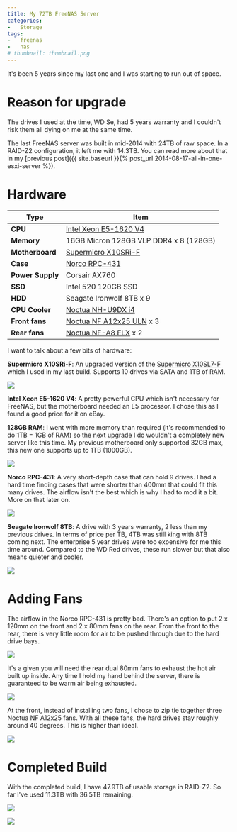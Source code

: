 ```yaml
---
title: My 72TB FreeNAS Server
categories:
-   Storage
tags:
-   freenas
-   nas
# thumbnail: thumbnail.png
---
```


It's been 5 years since my last one and I was starting to run out of space.

<!-- more -->

# Reason for upgrade

The drives I used at the time, WD Se, had 5 years warranty and I couldn't risk them all dying on me at the same time.

The last FreeNAS server was built in mid-2014 with 24TB of raw space. In a RAID-Z2 configuration, it left me with 14.3TB. You can read more about that in my [previous post]({{ site.baseurl }}{% post_url 2014-08-17-all-in-one-esxi-server %}).

# Hardware

| Type | Item
|-|-
| **CPU** | [Intel Xeon E5-1620 V4](https://ark.intel.com/content/www/us/en/ark/products/92991/intel-xeon-processor-e5-1620-v4-10m-cache-3-50-ghz.html)
| **Memory** | 16GB Micron 128GB VLP DDR4 x 8 (128GB)
| **Motherboard** | [Supermicro X10SRi-F](https://www.supermicro.com/products/motherboard/xeon/c600/X10SRi-F.cfm)
| **Case** | [Norco RPC-431](http://www.norcotek.com/product/rpc-431/)
| **Power Supply** | Corsair AX760
| **SSD** | Intel 520 120GB SSD
| **HDD** | Seagate Ironwolf 8TB x 9
| **CPU Cooler** | [Noctua NH-U9DX i4](https://noctua.at/en/nh-u9dx-i4)
| **Front fans** | [Noctua NF A12x25 ULN](https://noctua.at/en/nf-a12x25-uln) x 3
| **Rear fans** | [Noctua NF-A8 FLX](https://noctua.at/en/products/fan/nf-a8-flx) x 2

I want to talk about a few bits of hardware:

**Supermicro X10SRi-F**: An upgraded version of the [Supermicro X10SL7-F](https://www.supermicro.com/products/motherboard/Xeon/C220/X10SL7-F.cfm) which I used in my last build. Supports 10 drives via SATA and 1TB of RAM.

![](cpu-ram.jpg)

**Intel Xeon E5-1620 V4**: A pretty powerful CPU which isn't necessary for FreeNAS, but the motherboard needed an E5 processor. I chose this as I found a good price for it on eBay.

**128GB RAM**: I went with more memory than required (it's recommended to do 1TB = 1GB of RAM) so the next upgrade I do wouldn't a completely new server like this time. My previous motherboard only supported 32GB max, this new one supports up to 1TB (1000GB).

![](cpu-fan.jpg)

**Norco RPC-431**: A very short-depth case that can hold 9 drives. I had a hard time finding cases that were shorter than 400mm that could fit this many drives. The airflow isn't the best which is why I had to mod it a bit. More on that later on.

![](norco.jpg)

**Seagate Ironwolf 8TB**: A drive with 3 years warranty, 2 less than my previous drives. In terms of price per TB, 4TB was still king with 8TB coming next. The enterprise 5 year drives were too expensive for me this time around. Compared to the WD Red drives, these run slower but that also means quieter and cooler.

![](drives.jpg)

# Adding Fans

The airflow in the Norco RPC-431 is pretty bad. There's an option to put 2 x 120mm on the front and 2 x 80mm fans on the rear. From the front to the rear, there is very little room for air to be pushed through due to the hard drive bays.

![](inside.jpg)

It's a given you will need the rear dual 80mm fans to exhaust the hot air built up inside. Any time I hold my hand behind the server, there is guaranteed to be warm air being exhausted.

![](complete-build.jpg)

At the front, instead of installing two fans, I chose to zip tie together three Noctua NF A12x25 fans. With all these fans, the hard drives stay roughly around 40 degrees. This is higher than ideal.

![](front-fans.jpg)

# Completed Build

With the completed build, I have 47.9TB of usable storage in RAID-Z2. So far I've used 11.3TB with 36.5TB remaining.

![](inside-2.jpg)

![](inside-3.jpg)
